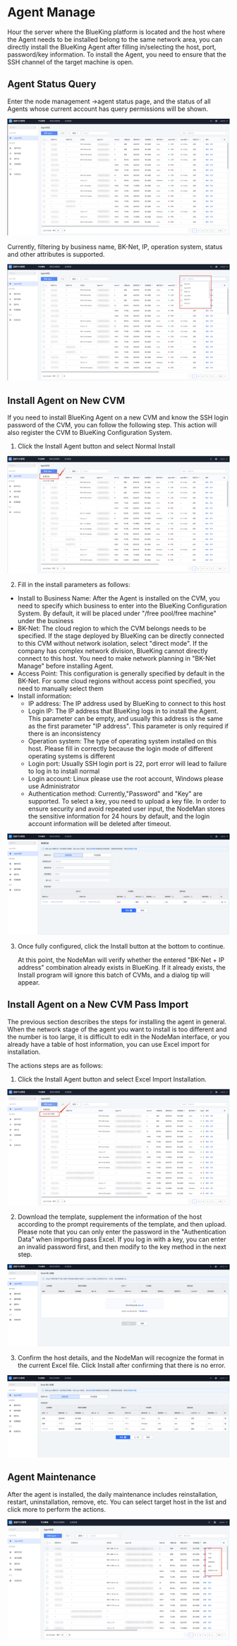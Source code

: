 # Agent Manage 
Hour the server where the BlueKing platform is located and the host where the Agent needs to be installed belong to the same network area, you can directly install the BlueKing Agent after filling in/selecting the host, port, password/key information. To install the Agent, you need to ensure that the SSH channel of the target machine is open.

## Agent Status Query 
Enter the node management ->agent status page, and the status of all Agents whose current account has query permissions will be shown.

![](assets/16896684799942.jpg)

Currently, filtering by business name, BK-Net, IP, operation system, status and other attributes is supported.

![](assets/16896685429293.jpg)

## Install Agent on New CVM 
If you need to install BlueKing Agent on a new CVM and know the SSH login password of the CVM, you can follow the following step. This action will also register the CVM to BlueKing Configuration System.

1. Click the Install Agent button and select Normal Install 

![](assets/16896686968472.jpg)

2. Fill in the install parameters as follows:
- Install to Business Name: After the Agent is installed on the CVM, you need to specify which business to enter into the BlueKing Configuration System. By default, it will be placed under "/free pool/free machine" under the business 
- BK-Net: The cloud region to which the CVM belongs needs to be specified. If the stage deployed by BlueKing can be directly connected to this CVM without network isolation, select "direct mode".  If the company has complex network division, BlueKing cannot directly connect to this host. You need to make network planning in "BK-Net Manage" before installing Agent. 
- Access Point: This configuration is generally specified by default in the BK-Net. For some cloud regions without access point specified, you need to manually select them 
- Install information: 
   - IP address: The IP address used by BlueKing to connect to this host 
   - Login IP: The IP address that BlueKing logs in to install the Agent.  This parameter can be empty, and usually this address is the same as the first parameter "IP address".  This parameter is only required if there is an inconsistency 
   - Operation system: The type of operating system installed on this host. Please fill in correctly because the login mode of different operating systems is different 
   - Login port: Usually SSH login port is 22, port error will lead to failure to log in to install normal 
   - Login account: Linux please use the root account, Windows please use Administrator 
   - Authentication method: Currently,"Password" and "Key" are supported. To select a key, you need to upload a key file.  In order to ensure security and avoid repeated user input, the NodeMan stores the sensitive information for 24 hours by default, and the login account information will be deleted after timeout.

![](assets/16896687243683.jpg)


3. Once fully configured, click the Install button at the bottom to continue. 

   At this point, the NodeMan will verify whether the entered "BK-Net + IP address" combination already exists in BlueKing. If it already exists, the Install program will ignore this batch of CVMs, and a dialog tip will appear. 

## Install Agent on a New CVM Pass Import 

The previous section describes the steps for installing the agent in general. When the network stage of the agent you want to install is too different and the number is too large, it is difficult to edit in the NodeMan interface, or you already have a table of host information, you can use Excel import for installation. 

The actions steps are as follows:

1. Click the Install Agent button and select Excel Import Installation. 

![](assets/16896688342206.jpg)


2. Download the template, supplement the information of the host according to the prompt requirements of the template, and then upload. Please note that you can only enter the password in the "Authentication Data" when importing pass Excel. If you log in with a key, you can enter an invalid password first, and then modify to the key method in the next step. 

![](assets/16896688691787.jpg)


3. Confirm the host details, and the NodeMan will recognize the format in the current Excel file. Click Install after confirming that there is no error. 

![](assets/16896689679952.jpg)


## Agent Maintenance 

After the agent is installed, the daily maintenance includes reinstallation, restart, uninstallation, remove, etc. You can select target host in the list and click more to perform the actions. 

![](assets/16896797961296.jpg)

